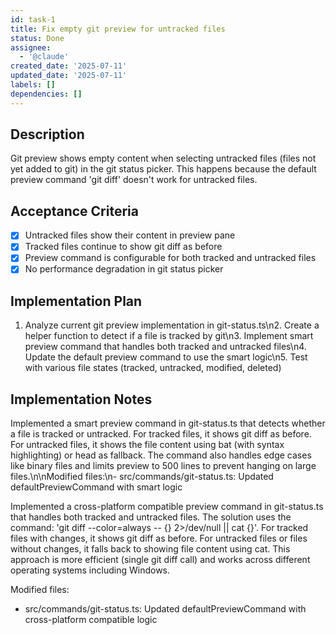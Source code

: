 ```yaml
---
id: task-1
title: Fix empty git preview for untracked files
status: Done
assignee:
  - '@claude'
created_date: '2025-07-11'
updated_date: '2025-07-11'
labels: []
dependencies: []
---
```


## Description

Git preview shows empty content when selecting untracked files (files not yet added to git) in the git status picker. This happens because the default preview command 'git diff' doesn't work for untracked files.

## Acceptance Criteria

- [x] Untracked files show their content in preview pane
- [x] Tracked files continue to show git diff as before
- [x] Preview command is configurable for both tracked and untracked files
- [x] No performance degradation in git status picker

## Implementation Plan

1. Analyze current git preview implementation in git-status.ts\n2. Create a helper function to detect if a file is tracked by git\n3. Implement smart preview command that handles both tracked and untracked files\n4. Update the default preview command to use the smart logic\n5. Test with various file states (tracked, untracked, modified, deleted)

## Implementation Notes

Implemented a smart preview command in git-status.ts that detects whether a file is tracked or untracked. For tracked files, it shows git diff as before. For untracked files, it shows the file content using bat (with syntax highlighting) or head as fallback. The command also handles edge cases like binary files and limits preview to 500 lines to prevent hanging on large files.\n\nModified files:\n- src/commands/git-status.ts: Updated defaultPreviewCommand with smart logic

Implemented a cross-platform compatible preview command in git-status.ts that handles both tracked and untracked files. The solution uses the command: 'git diff --color=always -- {} 2>/dev/null || cat {}'. For tracked files with changes, it shows git diff as before. For untracked files or files without changes, it falls back to showing file content using cat. This approach is more efficient (single git diff call) and works across different operating systems including Windows.

Modified files:
- src/commands/git-status.ts: Updated defaultPreviewCommand with cross-platform compatible logic
